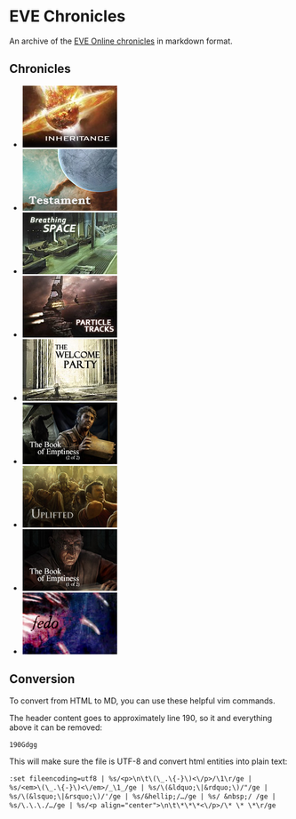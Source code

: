 # EVE Chronicles

An archive of the [EVE Online chronicles][1] in markdown format.

[1]: http://community.eveonline.com/backstory/chronicles

## Chronicles

* [![Inheritance](thumbnails/Inheritance_card.jpg)](217.inheritance.md)
* [![Testament](thumbnails/Testament_thumb.jpg)](216.testament.md)
* [![Breathing Space](thumbnails/BreathingSpace_thumb.jpg)](215.breathing-space.md)
* [![Particle Tracks](thumbnails/ParticleTracks_thumb.jpg)](214.particle-tracks.md)
* [![Welcome Party](thumbnails/WelcomeParty_thumb.jpg)](213.welcome-party.md)
* [![The Book Of Emptiness 2 of 2](thumbnails/TheBookOfEmptiness2of2_thumb.jpg)](212.the-book-of-emptiness-part-two.md)
* [![Uplifted](thumbnails/Uplifted_thumb.jpg)](211.uplifted.md)
* [![The Book Of Emptiness 1 of 2](thumbnails/TheBookOfEmptiness1of2_thumb.jpg)](210.the-book-of-emptiness-part-one.md)
* [![Fedo](thumbnails/Fedo.jpg)](001.fedo.md)

## Conversion

To convert from HTML to MD, you can use these helpful vim commands.

The header content goes to approximately line 190, so it and everything above it
can be removed:

```vim
190Gdgg
```

This will make sure the file is UTF-8 and convert html entities into plain text:

```vim
:set fileencoding=utf8 | %s/<p>\n\t\(\_.\{-}\)<\/p>/\1\r/ge |
%s/<em>\(\_.\{-}\)<\/em>/_\1_/ge | %s/\(&ldquo;\|&rdquo;\)/"/ge |
%s/\(&lsquo;\|&rsquo;\)/'/ge | %s/&hellip;/…/ge | %s/ &nbsp;/ /ge |
%s/\.\.\./…/ge | %s/<p align="center">\n\t\*\*\*<\/p>/\* \* \*\r/ge
```
